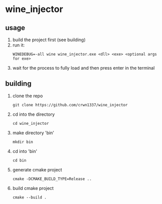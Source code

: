 # wine_injector

## usage
1. build the project first (see building)
2. run it:
    ```
    WINEDEBUG=-all wine wine_injector.exe <dll> <exe> <optional args for exe>
    ```
3. wait for the process to fully load and then press enter in the terminal

## building
1. clone the repo
    ```
    git clone https://github.com/crwn1337/wine_injector
    ```
2. cd into the directory
    ```
    cd wine_injector
    ```
3. make directory 'bin'
    ```
    mkdir bin
    ```
4. cd into 'bin'
    ```
    cd bin
    ```
5. generate cmake project
    ```
    cmake -DCMAKE_BUILD_TYPE=Release ..
    ```
6. build cmake project
    ```
    cmake --build .
    ```
